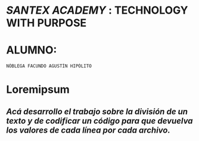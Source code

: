 # *SANTEX ACADEMY* : TECHNOLOGY WITH PURPOSE
# ALUMNO: 
    NÓBLEGA FACUNDO AGUSTÍN HIPÓLITO
# Loremipsum



## ***Acá desarrollo el trabajo sobre la división de un texto y de codificar un código para que devuelva los valores de cada línea por cada archivo.***